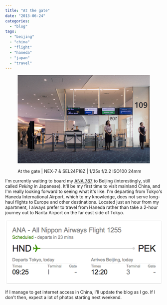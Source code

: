 ```yaml
---
title: "At the gate"
date: "2013-06-24"
categories: 
  - "blog"
tags: 
  - "beijing"
  - "china"
  - "flight"
  - "haneda"
  - "japan"
  - "travel"
---
```


<figure>

![At the gate | NEX-7 &amp; SEL24F18Z | 1/25s f/2.2 ISO100 24mm](/assets/images/e8b89-20130624-dsc05679.jpg)

<figcaption>



At the gate | NEX-7 & SEL24F18Z | 1/25s f/2.2 ISO100 24mm





</figcaption>



</figure>

I'm currently waiting to board my [ANA 787](https://en.wikipedia.org/wiki/Boeing_787_Dreamliner) to Beijing (interestingly, still called _Peking_ in Japanese). It'll be my first time to visit mainland China, and I'm really looking forward to seeing what it's like. I'm departing from Tokyo's Haneda International Airport, which to my knowledge, does not serve long-haul flights to Europe and other destinations. Located just an hour from my apartment, I always prefer to travel from Haneda rather than take a 2-hour journey out to Narita Airport on the far east side of Tokyo.

![Screen Shot 2013-06-24 at 9.02.10.png](/assets/images/c82c5-screenshot2013-06-24at9.02.10.png)

If I manage to get internet access in China, I'll update the blog as I go. If I don't then, expect a lot of photos starting next weekend.
